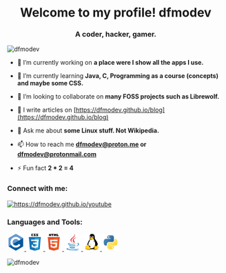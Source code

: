 <h1 align="center">Welcome to my profile! dfmodev</h1>
<h3 align="center">A coder, hacker, gamer.</h3>

<p align="left"> <img src="https://komarev.com/ghpvc/?username=dfmodev&label=Profile%20views&color=0e75b6&style=flat" alt="dfmodev" /> </p>

- 🔭 I’m currently working on **a place were I show all the apps I use.**

- 🌱 I’m currently learning **Java, C, Programming as a course (concepts) and maybe some CSS.**

- 👯 I’m looking to collaborate on **many FOSS projects such as Librewolf.**

- 📝 I write articles on [https://dfmodev.github.io/blog](https://dfmodev.github.io/blog)

- 💬 Ask me about **some Linux stuff. Not Wikipedia.**

- 📫 How to reach me **dfmodev@proton.me or dfmodev@protonmail.com**

- ⚡ Fun fact **2 * 2 = 4**

<h3 align="left">Connect with me:</h3>
<p align="left">
<a href="https://dfmodev.github.io/youtube" target="blank"><img align="center" src="https://raw.githubusercontent.com/rahuldkjain/github-profile-readme-generator/master/src/images/icons/Social/youtube.svg" alt="https://dfmodev.github.io/youtube" height="30" width="40" /></a>
</p>

<h3 align="left">Languages and Tools:</h3>
<p align="left"> <a href="https://www.cprogramming.com/" target="_blank" rel="noreferrer"> <img src="https://raw.githubusercontent.com/devicons/devicon/master/icons/c/c-original.svg" alt="c" width="40" height="40"/> </a> <a href="https://www.w3schools.com/css/" target="_blank" rel="noreferrer"> <img src="https://raw.githubusercontent.com/devicons/devicon/master/icons/css3/css3-original-wordmark.svg" alt="css3" width="40" height="40"/> </a> <a href="https://www.w3.org/html/" target="_blank" rel="noreferrer"> <img src="https://raw.githubusercontent.com/devicons/devicon/master/icons/html5/html5-original-wordmark.svg" alt="html5" width="40" height="40"/> </a> <a href="https://www.java.com" target="_blank" rel="noreferrer"> <img src="https://raw.githubusercontent.com/devicons/devicon/master/icons/java/java-original.svg" alt="java" width="40" height="40"/> </a> <a href="https://www.linux.org/" target="_blank" rel="noreferrer"> <img src="https://raw.githubusercontent.com/devicons/devicon/master/icons/linux/linux-original.svg" alt="linux" width="40" height="40"/> </a> <a href="https://www.python.org" target="_blank" rel="noreferrer"> <img src="https://raw.githubusercontent.com/devicons/devicon/master/icons/python/python-original.svg" alt="python" width="40" height="40"/> </a> </p>

<p><img align="center" src="https://github-readme-streak-stats.herokuapp.com/?user=dfmodev&" alt="dfmodev" /></p>


